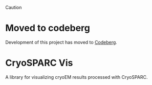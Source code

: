 > [!CAUTION]
> # Moved to codeberg
> Development of this project has moved to [Codeberg](https://codeberg.org/plethorachutney/cryosparc-vis).

# CryoSPARC Vis

A library for visualizing cryoEM results processed with CryoSPARC.
